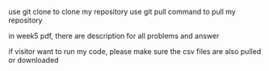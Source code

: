 use git clone to clone my repository
use git pull command to pull my repository

in week5 pdf, there are description for all problems and answer

if visitor want to run my code, please make sure the csv files are also pulled or downloaded
